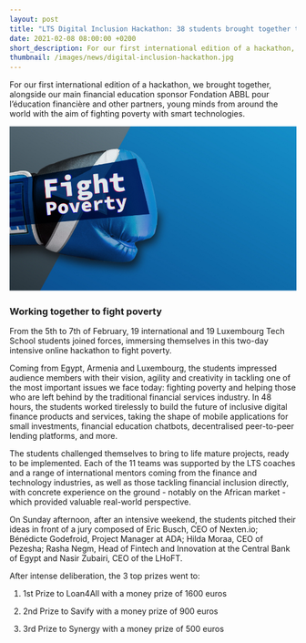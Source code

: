 ```yaml
---
layout: post
title: "LTS Digital Inclusion Hackathon: 38 students brought together to fight poverty"
date: 2021-02-08 08:00:00 +0200
short_description: For our first international edition of a hackathon, we brought together, alongside our main financial education sponsor Fondation ABBL..
thumbnail: /images/news/digital-inclusion-hackathon.jpg
---
```


For our first international edition of a hackathon, we brought together, alongside our main financial education sponsor Fondation ABBL pour l’éducation financière and other partners, young minds from around the world with the aim of fighting poverty with smart technologies.

![Digital Inclusion Hackathon Cover](/images/news/digital-inclusion-hackathon.jpg)

### Working together to fight poverty

From the 5th to 7th of February, 19 international and 19 Luxembourg Tech School students joined forces, immersing themselves in this two-day intensive online hackathon to fight poverty.

Coming from Egypt, Armenia and Luxembourg, the students impressed audience members with their vision, agility and creativity in tackling one of the most important issues we face today: fighting poverty and helping those who are left behind by the traditional financial services industry. In 48 hours, the students worked tirelessly to build the future of inclusive digital finance products and services, taking the shape of mobile applications for small investments, financial education chatbots, decentralised peer-to-peer lending platforms, and more.

The students challenged themselves to bring to life mature projects, ready to be implemented. Each of the 11 teams was supported by the LTS coaches and a range of international mentors coming from the finance and technology industries, as well as those tackling financial inclusion directly, with concrete experience on the ground - notably on the African market - which provided valuable real-world perspective.

On Sunday afternoon, after an intensive weekend, the students pitched their ideas in front of a jury composed of Eric Busch, CEO of Nexten.io; Bénédicte Godefroid, Project Manager at ADA; Hilda Moraa, CEO of Pezesha; Rasha Negm, Head of Fintech and Innovation at the Central Bank of Egypt and Nasir Zubairi, CEO of the LHoFT.

After intense deliberation, the 3 top prizes went to:

1. 1st Prize to Loan4All with a money prize of 1600 euros

2. 2nd Prize to Savify with a money prize of 900 euros

3. 3rd Prize to Synergy with a money prize of 500 euros  

